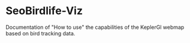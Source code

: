 # SeoBirdlife-Viz
Documentation of "How to use" the capabilities of the KeplerGl webmap based on bird tracking data.
